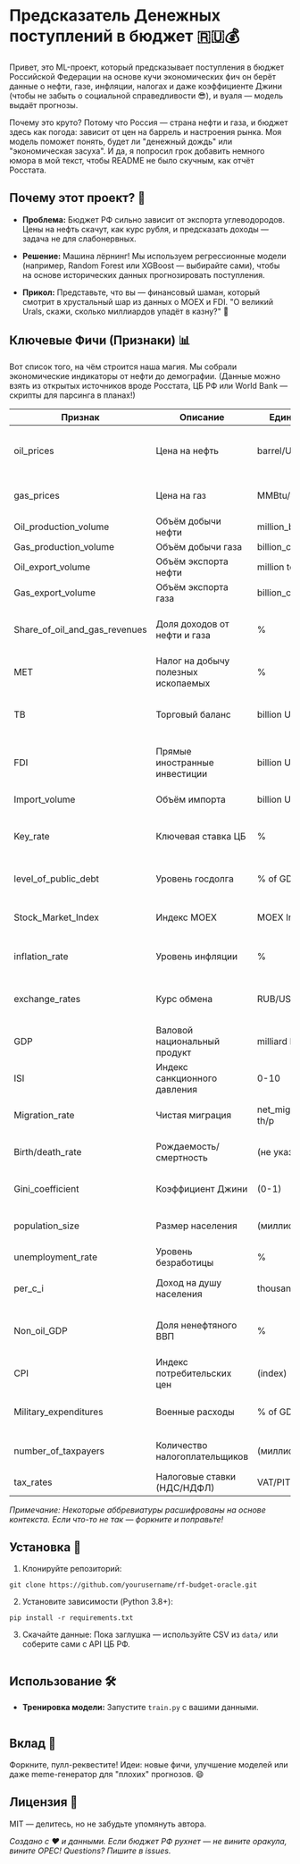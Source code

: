 # Предсказатель Денежных поступлений в бюджет 🇷🇺💰

Привет, это ML-проект, который предсказывает поступления в бюджет Российской Федерации на основе кучи экономических фич он берёт данные о нефти, газе, инфляции, налогах и даже коэффициенте Джини (чтобы не забыть о социальной справедливости 😎), и вуаля — модель выдаёт прогнозы.

Почему это круто? Потому что Россия — страна нефти и газа, и бюджет здесь как погода: зависит от цен на баррель и настроения рынка. Моя модель поможет понять, будет ли "денежный дождь" или "экономическая засуха". И да, я попросил грок добавить немного юмора в мой текст, чтобы README не было скучным, как отчёт Росстата.

## Почему этот проект? 🤔
- **Проблема:** Бюджет РФ сильно зависит от экспорта углеводородов. Цены на нефть скачут, как курс рубля, и предсказать доходы — задача не для слабонервных.

- **Решение:** Машина лёрнинг! Мы используем регрессионные модели (например, Random Forest или XGBoost — выбирайте сами), чтобы на основе исторических данных прогнозировать поступления.

- **Прикол:** Представьте, что вы — финансовый шаман, который смотрит в хрустальный шар из данных о MOEX и FDI. "О великий Urals, скажи, сколько миллиардов упадёт в казну?" 🔮

## Ключевые Фичи (Признаки) 📊
Вот список того, на чём строится наша магия. Мы собрали экономические индикаторы от нефти до демографии. (Данные можно взять из открытых источников вроде Росстата, ЦБ РФ или World Bank — скрипты для парсинга в планах!)

| Признак | Описание | Единицы | Почему важен? |
|---------|----------|---------|---------------|
| oil_prices | Цена на нефть | barrel/USD | Основной "кормилец" бюджета. Если падает — всем туго. 🛢️ |
| gas_prices | Цена на газ | MMBtu/USD | Газ — брат нефти. Европа покупает, бюджет растёт. 🔥 |
| Oil_production_volume | Объём добычи нефти | million_b/y | Сколько качаем — столько продаём. |
| Gas_production_volume | Объём добычи газа | billion_c_m/y | Аналогично для газа. |
| Oil_export_volume | Объём экспорта нефти | million tons | Экспорт = деньги. Простая математика. |
| Gas_export_volume | Объём экспорта газа | billion_c_m | То же для газа. |
| Share_of_oil_and_gas_revenues | Доля доходов от нефти и газа | % | Сколько бюджета "сидит" на углеводородах. (Спойлер: много!) |
| MET | Налог на добычу полезных ископаемых | % | Государство берёт свою долю с добытчиков. 💸 |
| TB | Торговый баланс | billion USD | Экспорт минус импорт. Положительный — хорошо! |
| FDI | Прямые иностранные инвестиции | billion USD | Деньги от инвесторов. Чем больше, тем лучше экономика. |
| Import_volume | Объём импорта | billion USD | Импорт растёт — рубль слабеет? |
| Key_rate | Ключевая ставка ЦБ | % | Влияет на инфляцию и кредиты. Высокая = тормоз для экономики. |
| level_of_public_debt | Уровень госдолга | % of GDP | Долг — не всегда плохо, но перебор — риск. |
| Stock_Market_Index | Индекс MOEX | MOEX Index | Настроение рынка. Растёт — все счастливы. 📈 |
| inflation_rate | Уровень инфляции | % | Деньги обесцениваются? Бюджет страдает. |
| exchange_rates | Курс обмена | RUB/USD | Рубль vs Доллар. Слабый рубль — экспортёрам радость. 💵 |
| GDP | Валовой национальный продукт | milliard RUB | Общий размер экономики. (Промолчу) |
| ISI | Индекс санкционного давления | 0-10 | (Индекс санкционного давления на страну) |
| Migration_rate | Чистая миграция | net_migration, th/p | Люди приезжают/уезжают — влияет на рабочую силу. 👥 |
| Birth/death_rate | Рождаемость/смертность | (не указано) | Демография: больше людей — больше налогоплательщиков? |
| Gini_coefficient | Коэффициент Джини | (0-1) | Неравенство доходов. Высокий — социальные риски. |
| population_size | Размер населения | (миллионы?) | Больше людей — больше потребления и налогов. |
| unemployment_rate | Уровень безработицы | % | Высокий — меньше доходов в бюджет. |
| per_c_i | Доход на душу населения | thousands/RUB | Сколько зарабатывают люди — влияет на налоги. |
| Non_oil_GDP | Доля ненефтяного ВВП | % | Диверсификация экономики. Меньше зависимости от нефти! |
| CPI | Индекс потребительских цен | (index) | Ещё один взгляд на инфляцию. |
| Military_expenditures | Военные расходы | % of GDP | Бюджет на оборону — важный кусок пирога. 🛡️ |
| number_of_taxpayers | Количество налогоплательщиков | (миллионы?) | Больше плательщиков — больше сборов. |
| tax_rates | Налоговые ставки (НДС/НДФЛ) | VAT/PIT% | Сколько берут с покупок и зарплат. |

*Примечание: Некоторые аббревиатуры расшифрованы на основе контекста. Если что-то не так — форкните и поправьте!*

## Установка 🚀
1. Клонируйте репозиторий:  
```
git clone https://github.com/yourusername/rf-budget-oracle.git
```
2. Установите зависимости (Python 3.8+):  
```
pip install -r requirements.txt
```
3. Скачайте данные: Пока заглушка — используйте CSV из `data/` или соберите сами с API ЦБ РФ.
```

```

## Использование 🛠️
- **Тренировка модели:** Запустите `train.py` с вашими данными.
```
```
## Вклад 🤝
Форкните, пулл-реквестите! Идеи: новые фичи, улучшение моделей или даже meme-генератор для "плохих" прогнозов. 😄

## Лицензия 📄
MIT — делитесь, но не забудьте упомянуть автора.

*Создано с ❤️ и данными. Если бюджет РФ рухнет — не вините оракула, вините OPEC! Questions? Пишите в issues.*
